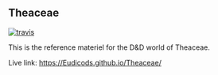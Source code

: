 ## Theaceae
[![travis](https://travis-ci.com/Eudicods/Theaceae.svg?branch=main)](https://travis-ci.com/github/Eudicods/Theaceae)

This is the reference materiel for the D&D world of Theaceae.

Live link:
https://Eudicods.github.io/Theaceae/
